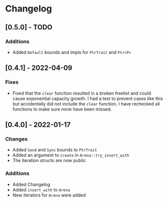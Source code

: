 # Changelog

## [0.5.0] - TODO
### Additions
- Added `Default` bounds and impls for `PtrTrait` and `Ptr<P>`

## [0.4.1] - 2022-04-09
### Fixes
- Fixed that the `clear` function resulted in a broken freelist and could cause exponential capacity
  growth. I had a test to prevent cases like this but accidentally did not include the `clear`
  function. I have rechecked all functions to make sure none have been missed.

## [0.4.0] - 2022-01-17
### Changes
- Added `Send` and `Sync` bounds to `PtrTrait`
- Added an argument to `create` in `Arena::try_insert_with`
- The iteration structs are now public

### Additions
- Added Changelog
- Added `insert_with` to `Arena`
- New iterators for `Arena` were added
